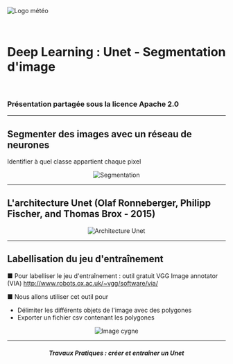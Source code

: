 <style>
 
.slide {
 background-color: White ;
 font: 25px arial, sans-serif; 
 position: relative;
 background-image: url('./Images/logo.png');
 background-repeat: no-repeat, repeat;
 background-position: bottom 10px left 10px;
 }

.slide a {
 color: black;
 }
 
.slide h1 {
 color: Black !important;
 } 
 
.slide h2 {
 color: SteelBlue ; 
 } 
 
 .slide h3 {
 color: LightSkyBlue ; 
 }
 
 .slide h4 { 
 color: Black; 
 }
 
 .slide h5 {
 color: Red
 }
 
</style>

<!-- *page_number: true -->

![Logo météo](./Images/logo2.PNG)

<br/>

# Deep Learning : Unet - Segmentation d'image

<br/>

### Présentation partagée sous la licence Apache 2.0

---
  
<!-- *page_number: true -->

## Segmenter des images avec un réseau de neurones

Identifier à quel classe appartient chaque pixel

<center> 

![Segmentation](./Images/08-Unet/segmentation.PNG)

</center> 

---

<!-- *page_number: true -->

## L'architecture Unet (Olaf Ronneberger, Philipp Fischer, and Thomas Brox - 2015)  

<center> 

![Architecture Unet](./Images/08-Unet/architecture.PNG)

</center>

---

<!-- *page_number: true -->

## Labellisation du jeu d'entraînement   

■ Pour labelliser le jeu d'entraînement : outil gratuit VGG Image annotator (VIA)   http://www.robots.ox.ac.uk/~vgg/software/via/

■ Nous allons utiliser cet outil pour 

* Délimiter les différents objets de l'image avec des polygones 
* Exporter un fichier csv contenant les polygones 

<center>

![Image cygne](./Images/08-Unet/Cygne.PNG) 

</center>

--- 

<!-- *page_number: true -->

##### <center> Travaux Pratiques : créer et entraîner un Unet </center> 
